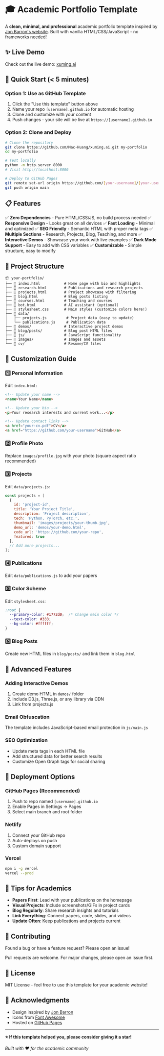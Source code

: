 # 🎓 Academic Portfolio Template

A **clean, minimal, and professional** academic portfolio template inspired by [Jon Barron's website](https://jonbarron.info/). Built with vanilla HTML/CSS/JavaScript - no frameworks needed!

## ✨ Live Demo

Check out the live demo: [xuming.ai](https://xuming.ai)

## 🚀 Quick Start (< 5 minutes)

### Option 1: Use as GitHub Template
1. Click the "Use this template" button above
2. Name your repo `[username].github.io` for automatic hosting
3. Clone and customize with your content
4. Push changes - your site will be live at `https://[username].github.io`

### Option 2: Clone and Deploy
```bash
# Clone the repository
git clone https://github.com/Mac-Huang/xuming.ai.git my-portfolio
cd my-portfolio

# Test locally
python -m http.server 8000
# Visit http://localhost:8000

# Deploy to GitHub Pages
git remote set-url origin https://github.com/[your-username]/[your-username].github.io.git
git push origin main
```

## 📋 Features

✅ **Zero Dependencies** - Pure HTML/CSS/JS, no build process needed
✅ **Responsive Design** - Looks great on all devices
✅ **Fast Loading** - Minimal and optimized
✅ **SEO Friendly** - Semantic HTML with proper meta tags
✅ **Multiple Sections** - Research, Projects, Blog, Teaching, and more
✅ **Interactive Demos** - Showcase your work with live examples
✅ **Dark Mode Support** - Easy to add with CSS variables
✅ **Customizable** - Simple structure, easy to modify

## 📁 Project Structure

```
📦 your-portfolio/
├── 📄 index.html           # Home page with bio and highlights
├── 📄 research.html        # Publications and research projects
├── 📄 projects.html        # Project showcase with filtering
├── 📄 blog.html            # Blog posts listing
├── 📄 courses.html         # Teaching and courses
├── 📄 bot.html             # AI assistant (optional)
├── 🎨 stylesheet.css       # Main styles (customize colors here!)
├── 📁 data/
│   ├── projects.js         # Project data (easy to update)
│   └── publications.js     # Publication data
├── 📁 demos/               # Interactive project demos
├── 📁 blog/posts/          # Blog post HTML files
├── 📁 js/                  # JavaScript functionality
├── 📁 images/              # Images and assets
└── 📁 cv/                  # Resume/CV files
```

## 🎨 Customization Guide

### 1️⃣ Personal Information
Edit `index.html`:
```html
<!-- Update your name -->
<name>Your Name</name>

<!-- Update your bio -->
<p>Your research interests and current work...</p>

<!-- Update contact links -->
<a href="your-cv.pdf">CV</a>
<a href="https://github.com/your-username">GitHub</a>
```

### 2️⃣ Profile Photo
Replace `images/profile.jpg` with your photo (square aspect ratio recommended)

### 3️⃣ Projects
Edit `data/projects.js`:
```javascript
const projects = [
  {
    id: 'project-id',
    title: 'Your Project Title',
    description: 'Project description',
    tech: 'Python, PyTorch, etc.',
    thumbnail: 'images/projects/your-thumb.jpg',
    demo_url: 'demos/your-demo.html',
    code_url: 'https://github.com/your-repo',
    featured: true
  },
  // Add more projects...
];
```

### 4️⃣ Publications
Edit `data/publications.js` to add your papers

### 5️⃣ Color Scheme
Edit `stylesheet.css`:
```css
:root {
  --primary-color: #1772d0;  /* Change main color */
  --text-color: #333;
  --bg-color: #ffffff;
}
```

### 6️⃣ Blog Posts
Create new HTML files in `blog/posts/` and link them in `blog.html`

## 🔧 Advanced Features

### Adding Interactive Demos
1. Create demo HTML in `demos/` folder
2. Include D3.js, Three.js, or any library via CDN
3. Link from projects.js

### Email Obfuscation
The template includes JavaScript-based email protection in `js/main.js`

### SEO Optimization
- Update meta tags in each HTML file
- Add structured data for better search results
- Customize Open Graph tags for social sharing

## 🚢 Deployment Options

### GitHub Pages (Recommended)
1. Push to repo named `[username].github.io`
2. Enable Pages in Settings → Pages
3. Select main branch and root folder

### Netlify
1. Connect your GitHub repo
2. Auto-deploys on push
3. Custom domain support

### Vercel
```bash
npm i -g vercel
vercel --prod
```

## 📝 Tips for Academics

- **Papers First**: Lead with your publications on the homepage
- **Visual Projects**: Include screenshots/GIFs in project cards
- **Blog Regularly**: Share research insights and tutorials
- **Link Everything**: Connect papers, code, slides, and videos
- **Update Often**: Keep publications and projects current

## 🤝 Contributing

Found a bug or have a feature request? Please open an issue!

Pull requests are welcome. For major changes, please open an issue first.

## 📄 License

MIT License - feel free to use this template for your academic website!

## 🙏 Acknowledgments

- Design inspired by [Jon Barron](https://jonbarron.info/)
- Icons from [Font Awesome](https://fontawesome.com/)
- Hosted on [GitHub Pages](https://pages.github.com/)

---

**⭐ If this template helped you, please consider giving it a star!**

*Built with ❤️ for the academic community*

